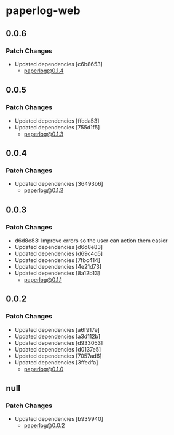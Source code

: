 # paperlog-web

## 0.0.6

### Patch Changes

- Updated dependencies [c6b8653]
  - paperlog@0.1.4

## 0.0.5

### Patch Changes

- Updated dependencies [ffeda53]
- Updated dependencies [755d1f5]
  - paperlog@0.1.3

## 0.0.4

### Patch Changes

- Updated dependencies [36493b6]
  - paperlog@0.1.2

## 0.0.3

### Patch Changes

- d6d8e83: Improve errors so the user can action them easier
- Updated dependencies [d6d8e83]
- Updated dependencies [d69c4d5]
- Updated dependencies [7fbc414]
- Updated dependencies [4e21d73]
- Updated dependencies [8a12b13]
  - paperlog@0.1.1

## 0.0.2

### Patch Changes

- Updated dependencies [a6f917e]
- Updated dependencies [a3d112b]
- Updated dependencies [d933053]
- Updated dependencies [d0137e5]
- Updated dependencies [7057ad6]
- Updated dependencies [3ffedfa]
  - paperlog@0.1.0

## null

### Patch Changes

- Updated dependencies [b939940]
  - paperlog@0.0.2
